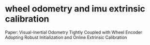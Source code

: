 # wheel odometry and imu extrinsic calibration

Paper: Visual-Inertial Odometry Tightly Coupled with Wheel Encoder Adopting Robust Initialization and Online Extrinsic Calibration
